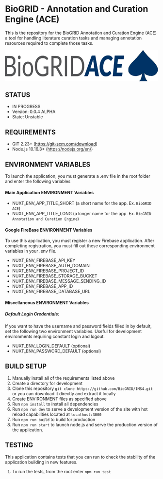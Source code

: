 # BioGRID - Annotation and Curation Engine (ACE)
This is the repository for the BioGRID Annotation and Curation Engine (ACE) a tool for handling literature curation tasks and managing annotation resources required to complete those tasks.

![BioGRID Ace Logo](https://raw.githubusercontent.com/BioGRID/BioGRID-ACE/main/static/images/biogridace_logo_large_light.png)

## STATUS
+ IN PROGRESS
+ Version: 0.0.4 ALPHA
+ State: Unstable

## REQUIREMENTS
+ GIT 2.23+ (https://git-scm.com/download)
+ Node.js 10.16.3+ (https://nodejs.org/en/)

## ENVIRONMENT VARIABLES
To launch the application, you must generate a .env file in the root folder and enter the following variables

#### Main Application ENVIRONMENT Variables

+ NUXT_ENV_APP_TITLE_SHORT (a short name for the app. Ex. ```BioGRID ACE```)
+ NUXT_ENV_APP_TITLE_LONG (a longer name for the app. Ex. ```BioGRID Annotation and Curation Engine```)

#### Google FireBase ENVIRONMENT Variables
To use this application, you must register a new Firebase application. After completing registration, you must fill out these corresponding environment variables in your .env file.
+ NUXT_ENV_FIREBASE_API_KEY
+ NUXT_ENV_FIREBASE_AUTH_DOMAIN
+ NUXT_ENV_FIREBASE_PROJECT_ID
+ NUXT_ENV_FIREBASE_STORAGE_BUCKET
+ NUXT_ENV_FIREBASE_MESSAGE_SENDING_ID
+ NUXT_ENV_FIREBASE_APP_ID
+ NUXT_ENV_FIREBASE_DATABASE_URL

#### Miscellaneous ENVIRONMENT Variables
##### Default Login Credentials:
If you want to have the username and password fields filled in by default, set the following two environment variables. Useful for development environments requiring constant login and logout.
+ NUXT_ENV_LOGIN_DEFAULT (optional)
+ NUXT_ENV_PASSWORD_DEFAULT (optional)

## BUILD SETUP
1. Manually install all of the requirements listed above
2. Create a directory for development
3. Clone this repository `git clone https://github.com/BioGRID/IMS4.git` or you can download it directly and extract it locally
4. Create ENVIRONMENT files as specified above
5. Run `npm install` to install all dependencies
6. Run `npm run dev` to serve a development version of the site with hot reload capabilities located at `localhost:3000`
7. Run `npm run build` to build for production
8. Run `npm run start` to launch node.js and serve the production version of the application.

## TESTING
This application contains tests that you can run to check the stability of the application building in new features. 
1. To run the tests, from the root enter `npm run test`